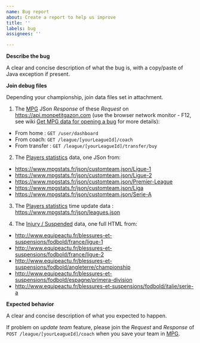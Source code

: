 ```yaml
---
name: Bug report
about: Create a report to help us improve
title: ''
labels: bug
assignees: ''

---
```


**Describe the bug**

A clear and concise description of what the bug is, with a copy/paste of Java exception if present.

**Join debug files**

Depending your championship, join data files set in attachment.

1. The [MPG](https://mpg.football/) JSon *Response* of these *Request* on https://api.monpetitgazon.com (use the browser network monitor - F12, see wiki [Get MPG data for opening a bug](https://github.com/axel3rd/mpg-coach-bot/wiki/Get-MPG-data-for-opening-a-bug) for more details):

- From home : `GET /user/dashboard`
- From coach: `GET /league/[yourLeagueId]/coach`
- From transfer : `GET /league/[yourLeagueId]/transfer/buy`

2. The [Players statistics](https://www.mpgstats.fr/) data, one JSon from:

- https://www.mpgstats.fr/json/customteam.json/Ligue-1
- https://www.mpgstats.fr/json/customteam.json/Ligue-2
- https://www.mpgstats.fr/json/customteam.json/Premier-League
- https://www.mpgstats.fr/json/customteam.json/Liga
- https://www.mpgstats.fr/json/customteam.json/Serie-A

3. The [Players statistics](https://www.mpgstats.fr/) time update data : https://www.mpgstats.fr/json/leagues.json

4. The [Injury / Suspended](http://www.equipeactu.fr/blessures-et-suspensions/fodbold/) data, one full HTML from:

- http://www.equipeactu.fr/blessures-et-suspensions/fodbold/france/ligue-1
- http://www.equipeactu.fr/blessures-et-suspensions/fodbold/france/ligue-2
- http://www.equipeactu.fr/blessures-et-suspensions/fodbold/angleterre/championship
- http://www.equipeactu.fr/blessures-et-suspensions/fodbold/espagne/primera-division
- http://www.equipeactu.fr/blessures-et-suspensions/fodbold/italie/serie-a

**Expected behavior**

A clear and concise description of what you expected to happen.

If problem on *update team* feature, please join the *Request* and *Response* of `POST /league/[yourLeagueId]/coach` when you save your team in [MPG](https://mpg.football/).
